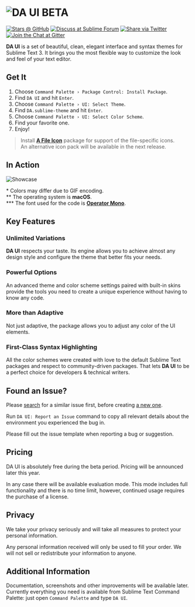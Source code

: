 # ![DA UI BETA][img-logo]

[![Stars @ GitHub][img-stars]][link-stars]
[![Discuss at Sublime Forum][img-forum]][link-forum]
[![Share via Twitter][img-twitter]][link-twitter]
[![Join the Chat at Gitter][img-gitter]][link-gitter]

**DA UI** is a set of beautiful, clean, elegant interface and syntax themes for Sublime Text 3. It brings you the most flexible way to customize the look and feel of your text editor.



## Get It

1. Choose `Command Palette › Package Control: Install Package`.
2. Find `DA UI` and hit `Enter`.
3. Choose `Command Palette › UI: Select Theme`.
4. Find `DA.sublime-theme` and hit `Enter`.
5. Choose `Command Palette › UI: Select Color Scheme`.
6. Find your favorite one.
7. Enjoy!

> Install [**A File Icon**][link-afi] package for support of the file-specific icons.<br>
> An alternative icon pack will be available in the next release.



## In Action

![Showcase][img-showcase]

\* Colors may differ due to GIF encoding.<br>
\*\* The operating system is **macOS**.<br>
\*\*\* The font used for the code is [**Operator Mono**][link-font].



## Key Features


### Unlimited Variations

**DA UI** respects your taste. Its engine allows you to achieve almost any design style and configure the theme that better fits your needs.


### Powerful Options

An advanced theme and color scheme settings paired with built-in skins provide the tools you need to create a unique experience without having to know any code.


### More than Adaptive

Not just adaptive, the package allows you to adjust any color of the UI elements.


### First-Class Syntax Highlighting

All the color schemes were created with love to the default Sublime Text packages and respect to community-driven packages. That lets **DA UI** to be a perfect choice for developers & technical writers.



## Found an Issue?

Please [search][link-search-issue] for a similar issue first, before creating [a new one][link-new-issue].

Run `DA UI: Report an Issue` command to copy all relevant details about the environment you experienced the bug in.

Please fill out the issue template when reporting a bug or suggestion.



## Pricing

DA UI is absolutely free during the beta period. Pricing will be announced later this year.

In any case there will be available evaluation mode. This mode includes full functionality and there is no time limit, however, continued usage requires the purchase of a license.



## Privacy

We take your privacy seriously and will take all measures to protect your personal information.

Any personal information received will only be used to fill your order. We will not sell or redistribute your information to anyone.



## Additional Information

Documentation, screenshots and other improvements will be available later.
Currently everything you need is available from Sublime Text Command Palette: just open `Command Palette` and type `DA UI`.



<!-- Links -->

[link-afi]: https://packagecontrol.io/packages/A%20File%20Icon
[link-font]: https://www.typography.com/fonts/operator/styles/
[link-forum]: https://forum.sublimetext.com/t/da-ui-is-now-a-public-beta-adaptive-customizable-elegant/32090
[link-gitter]: https://gitter.im/sublime-da-ui/Lobby
[link-new-issue]: https://github.com/ihodev/sublime-da-ui/issues/new
[link-search-issue]: https://github.com/ihodev/sublime-da-ui/search?q=&type=Issues
[link-stars]: https://github.com/ihodev/sublime-da-ui/stargazers
[link-twitter]: https://twitter.com/intent/tweet?hashtags=sublimetext%2C%20ui%2C%20theme%2C%20colorscheme&ref_src=twsrc%5Etfw&text=DA%20UI%20%E2%9D%A4%20Beautiful%20%26%20Powerful%20Theme%20for%20Sublime%20Text%203&tw_p=tweetbutton&url=https%3A%2F%2Fpackagecontrol.io%2Fpackages%2FDA%2520UI&via=trydaui



<!-- Images -->

[img-forum]: https://cdn.rawgit.com/ihodev/sublime-da-ui/3c679bd4/assets/shields/reply-on-forum.svg
[img-gitter]: https://cdn.rawgit.com/ihodev/sublime-da-ui/3c679bd4/assets/shields/chat-on-gitter.svg
[img-logo]: https://raw.githubusercontent.com/ihodev/sublime-da-ui/master/assets/pkgctrl/logo.png
[img-showcase]:https://raw.githubusercontent.com/ihodev/sublime-da-ui/master/assets/pkgctrl/showcase.gif
[img-stars]: https://img.shields.io/github/stars/ihodev/sublime-da-ui.svg?style=flat-square&logo=data%3Aimage%2Fsvg%2Bxml%3Bbase64%2CPHN2ZyB4bWxucz0iaHR0cDovL3d3dy53My5vcmcvMjAwMC9zdmciIHZpZXdCb3g9IjAgMCAxMiAxMiI%2BPHBhdGggZmlsbD0iI2ZmZiIgZD0iTTUsNSw2LDIsNyw1aDNMNy42MSw3bC45MywzTDYsOC4yMiwzLjQ2LDEwbC45My0zTDIsNVoiLz48L3N2Zz4%3D&logoWidth=13
[img-twitter]: https://cdn.rawgit.com/ihodev/sublime-da-ui/3c679bd4/assets/shields/share-on-twitter.svg
